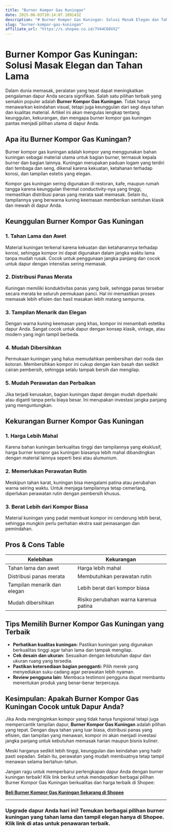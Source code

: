 ```yaml
---
title: "Burner Kompor Gas Kuningan"
date: 2025-06-03T20:14:07.109143Z
description: "# Burner Kompor Gas Kuningan: Solusi Masak Elegan dan Tahan Lama..."
slug: "burner-kompor-gas-kuningan"
affiliate_url: "https://s.shopee.co.id/7V44C68VX2"
---
```

# Burner Kompor Gas Kuningan: Solusi Masak Elegan dan Tahan Lama

Dalam dunia memasak, peralatan yang tepat dapat meningkatkan pengalaman dapur Anda secara signifikan. Salah satu pilihan terbaik yang semakin populer adalah **Burner Kompor Gas Kuningan**. Tidak hanya menawarkan keindahan visual, tetapi juga keunggulan dari segi daya tahan dan kualitas material. Artikel ini akan mengulas lengkap tentang keunggulan, kekurangan, dan mengapa burner kompor gas kuningan pantas menjadi pilihan utama di dapur Anda.

## Apa itu Burner Kompor Gas Kuningan?

Burner kompor gas kuningan adalah kompor yang menggunakan bahan kuningan sebagai material utama untuk bagian burner, termasuk kepala burner dan bagian lainnya. Kuningan merupakan paduan logam yang terdiri dari tembaga dan seng, dikenal karena kekuatan, ketahanan terhadap korosi, dan tampilan estetis yang elegan.

Kompor gas kuningan sering digunakan di restoran, kafe, maupun rumah tangga karena keunggulan thermal conductivity-nya yang tinggi, memastikan distribusi panas yang merata saat memasak. Selain itu, tampilannya yang berwarna kuning keemasan memberikan sentuhan klasik dan mewah di dapur Anda.

## Keunggulan Burner Kompor Gas Kuningan

### 1. Tahan Lama dan Awet
Material kuningan terkenal karena kekuatan dan ketahanannya terhadap korosi, sehingga kompor ini dapat digunakan dalam jangka waktu lama tanpa mudah rusak. Cocok untuk penggunaan jangka panjang dan cocok untuk dapur dengan intensitas sering memasak.

### 2. Distribusi Panas Merata
Kuningan memiliki konduktivitas panas yang baik, sehingga panas tersebar secara merata ke seluruh permukaan panci. Hal ini memastikan proses memasak lebih efisien dan hasil masakan lebih matang sempurna.

### 3. Tampilan Menarik dan Elegan
Dengan warna kuning keemasan yang khas, kompor ini menambah estetika dapur Anda. Sangat cocok untuk dapur dengan konsep klasik, vintage, atau modern yang ingin tampil berbeda.

### 4. Mudah Dibersihkan
Permukaan kuningan yang halus memudahkan pembersihan dari noda dan kotoran. Membersihkan kompor ini cukup dengan kain basah dan sedikit cairan pembersih, sehingga selalu tampak bersih dan mengilap.

### 5. Mudah Perawatan dan Perbaikan
Jika terjadi kerusakan, bagian kuningan dapat dengan mudah diperbaiki atau diganti tanpa perlu biaya besar. Ini merupakan investasi jangka panjang yang menguntungkan.

## Kekurangan Burner Kompor Gas Kuningan

### 1. Harga Lebih Mahal
Karena bahan kuningan berkualitas tinggi dan tampilannya yang eksklusif, harga burner kompor gas kuningan biasanya lebih mahal dibandingkan dengan material lainnya seperti besi atau alumunium.

### 2. Memerlukan Perawatan Rutin
Meskipun tahan karat, kuningan bisa mengalami patina atau perubahan warna seiring waktu. Untuk menjaga tampilannya tetap cemerlang, diperlukan perawatan rutin dengan pembersih khusus.

### 3. Berat Lebih dari Kompor Biasa
Material kuningan yang padat membuat kompor ini cenderung lebih berat, sehingga mungkin perlu perhatian ekstra saat pemasangan dan pemindahan.

## Pros & Cons Table

| Kelebihan                          | Kekurangan                              |
|------------------------------------|----------------------------------------|
| Tahan lama dan awet               | Harga lebih mahal                     |
| Distribusi panas merata           | Membutuhkan perawatan rutin           |
| Tampilan menarik dan elegan       | Lebih berat dari kompor biasa         |
| Mudah dibersihkan                 | Risiko perubahan warna karenua patina |

## Tips Memilih Burner Kompor Gas Kuningan yang Terbaik

- **Perhatikan kualitas kuningan:** Pastikan kuningan yang digunakan berkualitas tinggi agar tahan lama dan tampak mengilap.
- **Cek desain dan ukuran:** Sesuaikan dengan kebutuhan dapur dan ukuran ruang yang tersedia.
- **Pastikan ketersediaan bagian pengganti:** Pilih merek yang menyediakan suku cadang agar perawatan lebih nyaman.
- **Review pengguna lain:** Membaca testimoni pengguna dapat membantu menentukan produk yang benar-benar terpercaya.

## Kesimpulan: Apakah Burner Kompor Gas Kuningan Cocok untuk Dapur Anda?

Jika Anda menginginkan kompor yang tidak hanya fungsional tetapi juga mempercantik tampilan dapur, **Burner Kompor Gas Kuningan** adalah pilihan yang tepat. Dengan daya tahan yang luar biasa, distribusi panas yang efisien, dan tampilan yang menawan, kompor ini akan menjadi investasi jangka panjang untuk kebutuhan memasak harian maupun bisnis kuliner.

Meski harganya sedikit lebih tinggi, keunggulan dan keindahan yang hadir pasti sepadan. Selain itu, perawatan yang mudah membuatnya tetap tampil menawan selama bertahun-tahun.

Jangan ragu untuk memperbarui perlengkapan dapur Anda dengan burner kuningan terbaik! Klik link berikut untuk mendapatkan berbagai pilihan Burner Kompor Gas Kuningan berkualitas dan harga terbaik di Shopee:

[**Beli Burner Kompor Gas Kuningan Sekarang di Shopee**](https://s.shopee.co.id/7V44C68VX2)

---

### **Upgrade dapur Anda hari ini! Temukan berbagai pilihan burner kuningan yang tahan lama dan tampil elegan hanya di Shopee. Klik link di atas untuk penawaran terbaik.**